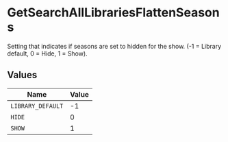 # GetSearchAllLibrariesFlattenSeasons

Setting that indicates if seasons are set to hidden for the show. (-1 = Library default, 0 = Hide, 1 = Show).



## Values

| Name              | Value             |
| ----------------- | ----------------- |
| `LIBRARY_DEFAULT` | -1                |
| `HIDE`            | 0                 |
| `SHOW`            | 1                 |